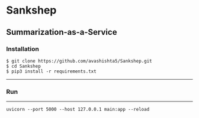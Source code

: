 # Sankshep
Summarization-as-a-Service
---
### Installation
```
$ git clone https://github.com/avashishta5/Sankshep.git
$ cd Sankshep
$ pip3 install -r requirements.txt
```
---
### Run
---
```
uvicorn --port 5000 --host 127.0.0.1 main:app --reload
```
